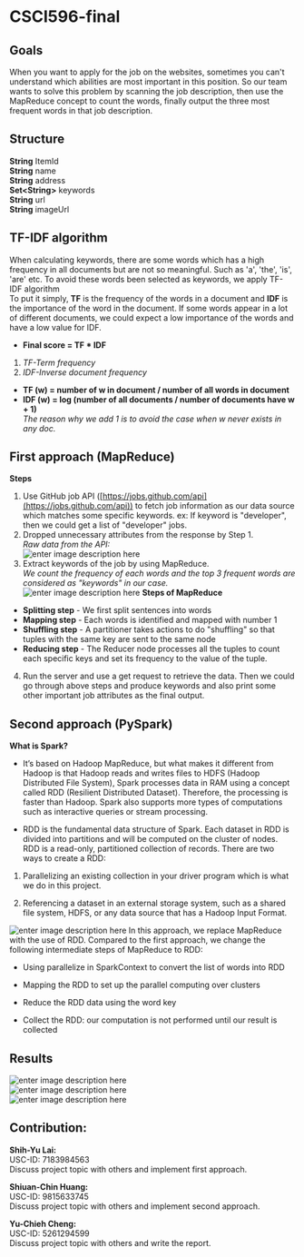 # CSCI596-final
## Goals
When you want to apply for the job on the websites, sometimes you can't understand which abilities are most important in this position. So our team wants to solve this problem by scanning the job description, then use the MapReduce concept to count the words, finally output the three most frequent words in that job description.

## Structure

**String** ItemId <br>
**String** name <br>
**String** address <br>
**Set&lt;String>** keywords <br>
**String** url <br>
**String** imageUrl <br>

## TF-IDF algorithm

When calculating keywords, there are some words which has a high frequency in all documents but are not so meaningful. Such as 'a', 'the', 'is', 'are' etc. To avoid these words been selected as keywords, we apply TF-IDF algorithm</br>
To put it simply, **TF** is the frequency of the words in a document and **IDF** is the importance of the word in the document. If some words appear in a lot of different documents, we could expect a low importance of the words and have a low value for IDF.

- **Final score = TF * IDF**
1. *TF-Term frequency*
2. *IDF-Inverse document frequency*
- **TF (w) = number of w in document / number of all words in document**
- **IDF (w) = log (number of all documents / number of documents have w + 1)**</br>
 *The reason why we add 1 is to avoid the case when w never exists in any doc.*

## First approach (MapReduce)
**Steps**

 1. Use GitHub job API ([https://jobs.github.com/api](https://jobs.github.com/api)) to fetch job information as our data source which matches some specific keywords. 
ex: If keyword is "developer", then we could get a list of "developer" jobs.
 2. Dropped unnecessary attributes from the response by Step 1.<br/>
 *Raw data from the API:*<br/>
 ![enter image description here](https://i.imgur.com/jVskXMq.png)
 3. Extract keywords of the job by using MapReduce.<br/>
 *We count the frequency of each words and the top 3 frequent words are considered as "keywords" in our case.*<br/>
  ![enter image description here](https://s3.amazonaws.com/files.dezyre.com/images/Tutorials/MapReduce_Example.jpg)
**Steps of MapReduce**
- **Splitting step** - We first split sentences into words
- **Mapping step** - Each words is identified and mapped with number 1
- **Shuffling step** - A partitioner takes actions to do "shuffling" so that tuples with the same key are sent to the same node
- **Reducing step** - The Reducer node processes all the tuples to count each specific keys and set its frequency to the value of the tuple.
4. Run the server and use a get request to retrieve the data. Then we could go through above steps and produce keywords and also print some other important job attributes as the final output.

## Second approach (PySpark)
**What is Spark?**

-   It’s based on Hadoop MapReduce, but what makes it different from Hadoop is that Hadoop reads and writes files to HDFS (Hadoop Distributed File System), Spark processes data in RAM using a concept called RDD (Resilient Distributed Dataset). Therefore, the processing is faster than Hadoop. Spark also supports more types of computations such as interactive queries or stream processing.
    
-   RDD is the fundamental data structure of Spark. Each dataset in RDD is divided into partitions and will be computed on the cluster of nodes. RDD is a read-only, partitioned collection of records. There are two ways to create a RDD:
    

  1.  Parallelizing an existing collection in your driver program which is what we do in this project.
    
  2.  Referencing a dataset in an external storage system, such as a shared file system, HDFS, or any data source that has a Hadoop Input Format.

![enter image description here](https://miro.medium.com/max/1050/1*l2MUHFvWfcdiUbh7Y-fM5Q.png)
In this approach, we replace MapReduce with the use of RDD.
Compared to the first approach, we change the following intermediate steps of MapReduce to RDD: 
-  Using parallelize in SparkContext to convert the list of words into RDD
    
-  Mapping the RDD to set up the parallel computing over clusters
    
-  Reduce the RDD data using the word key
    
- Collect the RDD: our computation is not performed until our result is collected

## Results
![enter image description here](https://i.imgur.com/3WRAa0W.png)</br>
![enter image description here](https://i.imgur.com/jbmQEYc.jpg)</br>
![enter image description here](https://i.imgur.com/W5Alx69.jpg)</br>

## Contribution:
**Shih-Yu Lai:**</br>
USC-ID: 7183984563</br>
Discuss project topic with others and implement first approach.</br>

**Shiuan-Chin Huang:**</br>
USC-ID: 9815633745</br>
Discuss project topic with others and implement second approach.</br>

**Yu-Chieh Cheng:**</br>
USC-ID: 5261294599</br>
Discuss project topic with others and write the report.</br>
